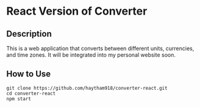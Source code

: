 # React Version of Converter
## Description  
This is a web application that converts between different units, currencies, and time zones. It will be integrated into my personal website soon.
## How to Use
```
git clone https://github.com/haytham918/converter-react.git
cd converter-react
npm start
```
